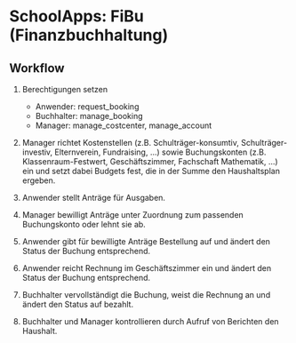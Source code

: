 # SchoolApps: FiBu (Finanzbuchhaltung)
## Workflow

1.  Berechtigungen setzen
    + Anwender: request_booking
    + Buchhalter: manage_booking
    + Manager: manage_costcenter, manage_account

2.  Manager richtet Kostenstellen (z.B. Schulträger-konsumtiv,
Schulträger-investiv, Elternverein, Fundraising, ...) sowie
Buchungskonten (z.B. Klassenraum-Festwert, Geschäftszimmer,
Fachschaft Mathematik, ...) ein und setzt dabei Budgets fest,
die in der Summe den Haushaltsplan ergeben.

3. Anwender stellt Anträge für Ausgaben.

4. Manager bewilligt Anträge unter Zuordnung zum passenden
Buchungskonto oder lehnt sie ab.

5. Anwender gibt für bewilligte Anträge Bestellung auf und
ändert den Status der Buchung entsprechend.

6. Anwender reicht Rechnung im Geschäftszimmer ein und ändert
den Status der Buchung entsprechend.

7. Buchhalter vervollständigt die Buchung, weist die Rechnung
an und ändert den Status auf bezahlt.

8. Buchhalter und Manager kontrollieren durch Aufruf von Berichten
den Haushalt.
